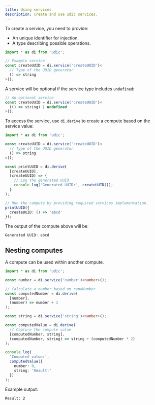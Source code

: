 ```yaml
---
title: Using services
description: Create and use udic services.
---
```


To create a service, you need to provide:
- An unique identifier for injection.
- A type describing possible operations.

```ts twoslash
import * as di from 'udic';

// Example service
const createUUID = di.service('createUUID')<
  // Type of the UUID generator
  () => string
>();
```

A service will be optional if the service type includes `undefined`:
```ts
// An optional service
const createUUID = di.service('createUUID')<
  (() => string) | undefined
>();
```

To access the service, use `di.derive` to create a compute based on the service value:
```ts twoslash
import * as di from 'udic';

const createUUID = di.service('createUUID')<
  // Type of the UUID generator
  () => string
>();

const printUUID = di.derive(
  [createUUID],
  (createUUID) => {
    // Log the generated UUID
    console.log('Generated UUID:', createUUID());
  }
);

// Run the compute by providing required services implementation.
printUUID({
  createUUID: () => 'abcd'
});
```

The output of the compute above will be:
```
Generated UUID: abcd
```

## Nesting computes
A compute can be used within another compute.
```ts twoslash
import * as di from 'udic';

const number = di.service('number')<number>();

// Calculate a number based on randNumber
const computedNumber = di.derive(
  [number],
  (number) => number + 1
);

const string = di.service('string')<number>();

const computedValue = di.derive(
  // Capture the compute value
  [computedNumber, string],
  (computedNumber, string) => string + (computedNumber * 2)
);

console.log(
  'Computed value:',
  computedValue({
    number: 0,
    string: 'Result:'
  })
);
```

Example output:
```
Result: 2
```
